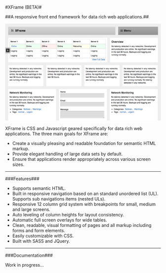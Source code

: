 #XFrame (BETA)#

##A responsive front end framework for data rich web applications.##

![XFrame Front End Framework Screenshot](/img/xframe.png?raw=true "XFrame Front End Framework Screenshot")

XFrame is CSS and Javascript geared specifically for data rich web applications. The three main goals for XFrame are: 

- Create a visually pleasing and readable foundation for semantic HTML markup. 
- Provide elegant handling of large data sets by default.
- Ensure that applications render appropriately across various screen sizes.

****

###Features###

- Supports semantic HTML.
-  Built in responsive navigation based on an standard unordered list (UL). Supports sub navigations items (nested ULs).
-  Responsive 12 column grid system with breakpoints for small, medium and large screens.
-  Auto leveling of column heights for layout consistency.
-  Automatic full screen overlays for wide tables.
-  Clean, readable, visual formatting of pages and all markup including forms and form elements.
- Easily customizable with CSS.
- Built with SASS and JQuery.

****

###Documentation###

Work in progress…